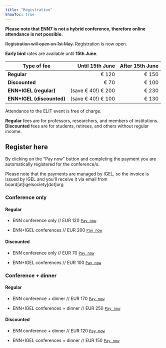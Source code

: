 ```yaml
---
title: "Registration"
ShowToc: true
---
```


**Please note that ENN7 is not a hybrid conference, therefore online attendance is not possible.**

~~Registration will open on 1st May.~~ Registration is now open.

 **Early bird** rates are available until **15th June**.

| Type of fee              | Until 15th June    |  After 15th June  | 
| -------------------------| ------------------:| -----------------:| 
| **Regular**              |  € 120             |  € 150            | 
| **Discounted**           |   € 70             |  € 100            | 
| **ENN+IGEL (regular)**   | (save € 40!) € 200 |  € 230            |  
| **ENN+IGEL (discounted)**| (save € 40!) € 100 |  € 130            |

Attendance to the ELIT event is free of charge.

**Regular** fees are for professors, researchers, and members of institutions.
**Discounted** fees are for students, retirees, and others without regular income.

## Register here

By clicking on the "Pay now" button and completing the payment you are automatically registered for the conference/s.

Please note that the payments are managed by IGEL, so the invoice is issued by IGEL and you'll receive it via email from board[at]igelsociety[dot]org

### Conference only

#### Regular

- ENN conference only // EUR 120 [`Pay now`](https://buy.stripe.com/cN2g159eB2PG8EwbJz)

- ENN+IGEL conferences // EUR 200 [`Pay now`](https://buy.stripe.com/00geX14Ylduk9IA6pe)

#### Discounted

- ENN conference only // EUR 70 [`Pay now`](https://buy.stripe.com/dR616b4Yl75W4ogeVJ)

- ENN+IGEL conferences // EUR 100 [`Pay now`](https://buy.stripe.com/6oE9CH4YlfCs2g88xk)


### Conference + dinner

#### Regular

- ENN conference + dinner // EUR 170 [`Pay now`](https://buy.stripe.com/3cs9CHbmJfCsdYQdRD)

- ENN+IGEL conferences + dinner // EUR 250 [`Pay now`](https://buy.stripe.com/4gw2af1M975W3kc6pa)

#### Discounted

- ENN conference + dinner // EUR 120 [`Pay now`](https://buy.stripe.com/5kAdSX0I51LC5sk8xh)

- ENN+IGEL conferences + dinner // EUR 150 [`Pay now`](https://buy.stripe.com/8wM3ejaiFcqg6wocNa)